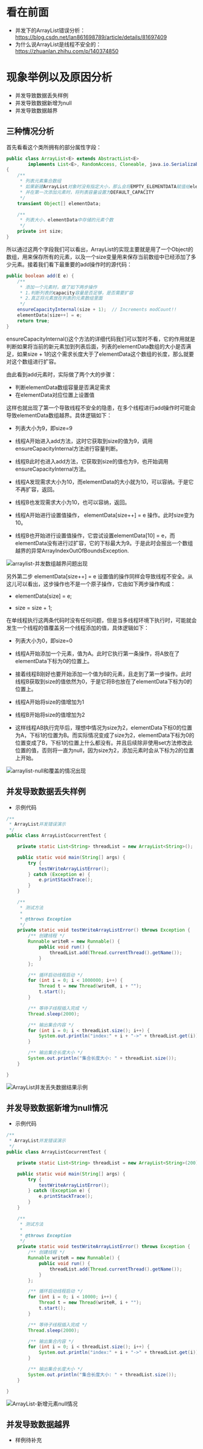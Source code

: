 看在前面
=====

* 并发下的ArrayList错误分析：https://blog.csdn.net/lan861698789/article/details/81697409
* 为什么说ArrayList是线程不安全的：https://zhuanlan.zhihu.com/p/140374850

现象举例以及原因分析
====

* 并发导致数据丢失样例
* 并发导致数据新增为null
* 并发导致数据越界

三种情况分析
------

首先看看这个类所拥有的部分属性字段：

```java
public class ArrayList<E> extends AbstractList<E>
        implements List<E>, RandomAccess, Cloneable, java.io.Serializable
{
    /**
     * 列表元素集合数组
     * 如果新建ArrayList对象时没有指定大小，那么会将EMPTY_ELEMENTDATA赋值给elementData，
     * 并在第一次添加元素时，将列表容量设置为DEFAULT_CAPACITY 
     */
    transient Object[] elementData; 

    /**
     * 列表大小，elementData中存储的元素个数
     */
    private int size;
}
```

所以通过这两个字段我们可以看出，ArrayList的实现主要就是用了一个Object的数组，用来保存所有的元素，以及一个size变量用来保存当前数组中已经添加了多少元素。接着我们看下最重要的add操作时的源代码：

```java
public boolean add(E e) {
    /**
     * 添加一个元素时，做了如下两步操作
     * 1.判断列表的capacity容量是否足够，是否需要扩容
     * 2.真正将元素放在列表的元素数组里面
     */
    ensureCapacityInternal(size + 1);  // Increments modCount!!
    elementData[size++] = e;
    return true;
}
```

ensureCapacityInternal()这个方法的详细代码我们可以暂时不看，它的作用就是判断如果将当前的新元素加到列表后面，列表的elementData数组的大小是否满足，如果size + 1的这个需求长度大于了elementData这个数组的长度，那么就要对这个数组进行扩容。

由此看到add元素时，实际做了两个大的步骤：

* 判断elementData数组容量是否满足需求
* 在elementData对应位置上设置值

这样也就出现了第一个导致线程不安全的隐患，在多个线程进行add操作时可能会导致elementData数组越界。具体逻辑如下：

* 列表大小为9，即size=9

* 线程A开始进入add方法，这时它获取到size的值为9，调用ensureCapacityInternal方法进行容量判断。

* 线程B此时也进入add方法，它获取到size的值也为9，也开始调用ensureCapacityInternal方法。

* 线程A发现需求大小为10，而elementData的大小就为10，可以容纳。于是它不再扩容，返回。

* 线程B也发现需求大小为10，也可以容纳，返回。

* 线程A开始进行设置值操作， elementData[size++] = e 操作。此时size变为10。

* 线程B也开始进行设置值操作，它尝试设置elementData[10] = e，而elementData没有进行过扩容，它的下标最大为9。于是此时会报出一个数组越界的异常ArrayIndexOutOfBoundsException.

![arraylist-并发数组越界问题出现](https://github.com/Mein-Augenstern/MUYI/blob/master/java/interview/Java%E9%9B%86%E5%90%88%E5%B9%B6%E5%8F%91%E9%97%AE%E9%A2%98/picture/%E6%95%B0%E7%BB%84%E8%B6%8A%E7%95%8C-arraylist.png)

另外第二步 elementData[size++] = e 设置值的操作同样会导致线程不安全。从这儿可以看出，这步操作也不是一个原子操作，它由如下两步操作构成：

* elementData[size] = e;

* size = size + 1;

在单线程执行这两条代码时没有任何问题，但是当多线程环境下执行时，可能就会发生一个线程的值覆盖另一个线程添加的值，具体逻辑如下：

* 列表大小为0，即size=0

* 线程A开始添加一个元素，值为A。此时它执行第一条操作，将A放在了elementData下标为0的位置上。

* 接着线程B刚好也要开始添加一个值为B的元素，且走到了第一步操作。此时线程B获取到size的值依然为0，于是它将B也放在了elementData下标为0的位置上。

* 线程A开始将size的值增加为1

* 线程B开始将size的值增加为2

* 这样线程AB执行完毕后，理想中情况为size为2，elementData下标0的位置为A，下标1的位置为B。而实际情况变成了size为2，elementData下标为0的位置变成了B，下标1的位置上什么都没有。并且后续除非使用set方法修改此位置的值，否则将一直为null，因为size为2，添加元素时会从下标为2的位置上开始。

![arraylist-null和覆盖的情况出现](https://github.com/Mein-Augenstern/MUYI/blob/master/java/interview/Java%E9%9B%86%E5%90%88%E5%B9%B6%E5%8F%91%E9%97%AE%E9%A2%98/picture/null%E5%92%8C%E8%A6%86%E7%9B%96%E6%83%85%E5%86%B5-arraylist.png)

并发导致数据丢失样例
------

* 示例代码

```java
/**
 * ArrayList并发错误演示
 */
public class ArrayListCocurrentTest {

    private static List<String> threadList = new ArrayList<String>();

    public static void main(String[] args) {
        try {
            testWriteArrayListError();
        } catch (Exception e) {
            e.printStackTrace();
        }
    }

    /**
     * 测试方法
     *
     * @throws Exception
     */
    private static void testWriteArrayListError() throws Exception {
        /** 创建线程 */
        Runnable writeR = new Runnable() {
            public void run() {
                threadList.add(Thread.currentThread().getName());
            }
        };

        /** 循环启动线程启动 */
        for (int i = 0; i < 1000000; i++) {
            Thread t = new Thread(writeR, i + "");
            t.start();
        }

        /** 等待子线程插入完成 */
        Thread.sleep(2000);

        /** 输出集合内容 */
        for (int i = 0; i < threadList.size(); i++) {
            System.out.println("index:" + i + "->" + threadList.get(i));
        }

        /** 输出集合长度大小 */
        System.out.println("集合长度大小: " + threadList.size());
    }

}
```
![ArrayList并发丢失数据结果示例](https://github.com/Mein-Augenstern/MUYI/blob/master/java/interview/Java%E9%9B%86%E5%90%88%E5%B9%B6%E5%8F%91%E9%97%AE%E9%A2%98/picture/ArrayList-%E5%B9%B6%E5%8F%91%E4%B8%A2%E5%A4%B1%E6%95%B0%E6%8D%AE.png)

并发导致数据新增为null情况
------

* 示例代码

```java
/**
 * ArrayList并发错误演示
 */
public class ArrayListCocurrentTest {

    private static List<String> threadList = new ArrayList<String>(200);

    public static void main(String[] args) {
        try {
            testWriteArrayListError();
        } catch (Exception e) {
            e.printStackTrace();
        }
    }

    /**
     * 测试方法
     *
     * @throws Exception
     */
    private static void testWriteArrayListError() throws Exception {
        /** 创建线程 */
        Runnable writeR = new Runnable() {
            public void run() {
                threadList.add(Thread.currentThread().getName());
            }
        };

        /** 循环启动线程启动 */
        for (int i = 0; i < 10000; i++) {
            Thread t = new Thread(writeR, i + "");
            t.start();
        }

        /** 等待子线程插入完成 */
        Thread.sleep(2000);

        /** 输出集合内容 */
        for (int i = 0; i < threadList.size(); i++) {
            System.out.println("index:" + i + "->" + threadList.get(i));
        }

        /** 输出集合长度大小 */
        System.out.println("集合长度大小: " + threadList.size());
    }

}
```
![ArrayList-新增元素null情况](https://github.com/Mein-Augenstern/MUYI/blob/master/java/interview/Java%E9%9B%86%E5%90%88%E5%B9%B6%E5%8F%91%E9%97%AE%E9%A2%98/picture/ArrayList-%E6%96%B0%E5%A2%9E%E5%85%83%E7%B4%A0null%E6%83%85%E5%86%B5.png)

并发导致数据越界
------

* 样例待补充


